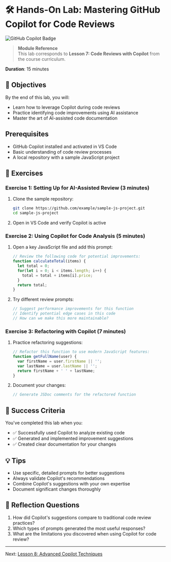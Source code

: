 # 🛠️ Hands-On Lab: Mastering GitHub Copilot for Code Reviews

![GitHub Copilot Badge](https://img.shields.io/badge/GitHub-Copilot-blue?style=flat-square&logo=github)

> **Module Reference**  
> This lab corresponds to **Lesson 7: Code Reviews with Copilot** from the course curriculum.

**Duration**: 15 minutes

## 🎯 Objectives

By the end of this lab, you will:
- Learn how to leverage Copilot during code reviews
- Practice identifying code improvements using AI assistance
- Master the art of AI-assisted code documentation

## Prerequisites

- GitHub Copilot installed and activated in VS Code
- Basic understanding of code review processes
- A local repository with a sample JavaScript project

## 🔨 Exercises

### Exercise 1: Setting Up for AI-Assisted Review (3 minutes)

1. Clone the sample repository:
   ```bash
   git clone https://github.com/example/sample-js-project.git
   cd sample-js-project
   ```

2. Open in VS Code and verify Copilot is active

### Exercise 2: Using Copilot for Code Analysis (5 minutes)

1. Open a key JavaScript file and add this prompt:
   ```javascript
   // Review the following code for potential improvements:
   function calculateTotal(items) {
     let total = 0;
     for(let i = 0; i < items.length; i++) {
       total = total + items[i].price;
     }
     return total;
   }
   ```

2. Try different review prompts:
   ```javascript
   // Suggest performance improvements for this function
   // Identify potential edge cases in this code
   // How can we make this more maintainable?
   ```

### Exercise 3: Refactoring with Copilot (7 minutes)

1. Practice refactoring suggestions:
   ```javascript
   // Refactor this function to use modern JavaScript features:
   function getFullName(user) {
     var firstName = user.firstName || '';
     var lastName = user.lastName || '';
     return firstName + ' ' + lastName;
   }
   ```

2. Document your changes:
   ```javascript
   // Generate JSDoc comments for the refactored function
   ```

## 🎉 Success Criteria

You've completed this lab when you:
- ✅ Successfully used Copilot to analyze existing code
- ✅ Generated and implemented improvement suggestions
- ✅ Created clear documentation for your changes

## 💡 Tips

- Use specific, detailed prompts for better suggestions
- Always validate Copilot's recommendations
- Combine Copilot's suggestions with your own expertise
- Document significant changes thoroughly

## 🤔 Reflection Questions

1. How did Copilot's suggestions compare to traditional code review practices?
2. Which types of prompts generated the most useful responses?
3. What are the limitations you discovered when using Copilot for code review?

---

Next: [Lesson 8: Advanced Copilot Techniques](./hol-lesson-08.md)